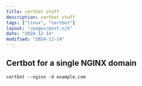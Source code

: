 ```yaml
---
title: certbot stuff
description: certbot stuff 
tags: ["linux", "certbot"]
layout: "/pages/post.njk"
date: "2024-12-14"
modified: "2024-12-14"
---
```


## Certbot for a single NGINX domain

```console
certbot --nginx -d example.com
```

